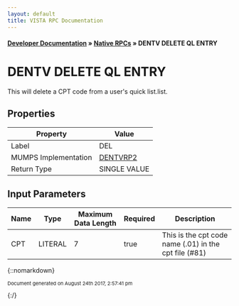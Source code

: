 ```yaml
---
layout: default
title: VISTA RPC Documentation
---
```


#### [Developer Documentation](../index) &#187; [Native RPCs](TableOfContents) &#187; DENTV DELETE QL ENTRY<br/>
# DENTV DELETE QL ENTRY

This will delete a CPT code from a user's quick list.list.

## Properties

Property | Value
--- | ---
Label | DEL
MUMPS Implementation | [DENTVRP2](http://code.osehra.org/dox/Routine_DENTVRP2_source.html)
Return Type | SINGLE VALUE


## Input Parameters

Name | Type | Maximum Data Length | Required | Description
--- | --- | --- | --- | ---
CPT | LITERAL | 7 | true | This is the cpt code name (.01) in the cpt file (#81)



{::nomarkdown} <br/><p style="font-size: 11px">Document generated on August 24th 2017, 2:57:41 pm</p>{:/}